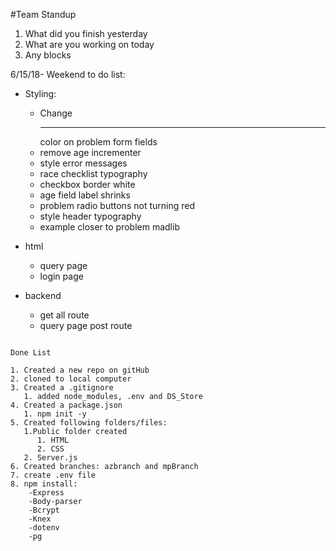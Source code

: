 #Team Standup
1. What did you finish yesterday
2. What are you working on today
3. Any blocks

6/15/18- Weekend to do list:
- Styling:
  - Change <hr> color on problem form fields
  - remove age incrementer
  - style error messages
  - race checklist typography
  - checkbox border white
  - age field label shrinks
  - problem radio buttons not turning red
  - style header typography
  - example closer to problem madlib

- html
  - query page
  - login page

- backend
  - get all route
  - query page post route


```

Done List

1. Created a new repo on gitHub
2. cloned to local computer
3. Created a .gitignore
   1. added node_modules, .env and DS_Store
4. Created a package.json
   1. npm init -y
5. Created following folders/files:
   1.Public folder created
      1. HTML
      2. CSS
   2. Server.js
6. Created branches: azbranch and mpBranch
7. create .env file
8. npm install:
    -Express
    -Body-parser
    -Bcrypt
    -Knex
    -dotenv
    -pg
